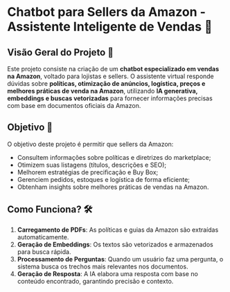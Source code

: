 # Chatbot para Sellers da Amazon - Assistente Inteligente de Vendas 📌

## Visão Geral do Projeto 📖
Este projeto consiste na criação de um **chatbot especializado em vendas na Amazon**, voltado para lojistas e sellers. O assistente virtual responde dúvidas sobre **políticas, otimização de anúncios, logística, preços e melhores práticas de venda na Amazon**, utilizando **IA generativa, embeddings e buscas vetorizadas** para fornecer informações precisas com base em documentos oficiais da Amazon.

## Objetivo 🎯
O objetivo deste projeto é permitir que sellers da Amazon:
* Consultem informações sobre políticas e diretrizes do marketplace;
* Otimizem suas listagens (títulos, descrições e SEO);
* Melhorem estratégias de precificação e Buy Box;
* Gerenciem pedidos, estoques e logística de forma eficiente;
* Obtenham insights sobre melhores práticas de vendas na Amazon.

## Como Funciona? 🛠️
1. **Carregamento de PDFs**: As políticas e guias da Amazon são extraídas automaticamente.
2. **Geração de Embeddings**: Os textos são vetorizados e armazenados para busca rápida.
3. **Processamento de Perguntas**: Quando um usuário faz uma pergunta, o sistema busca os trechos mais relevantes nos documentos.
4. **Geração de Resposta**: A IA elabora uma resposta com base no conteúdo encontrado, garantindo precisão e contexto.
